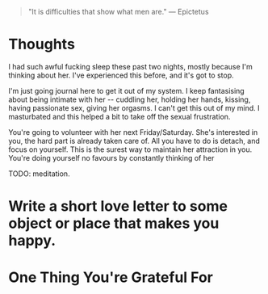 
> \"It is difficulties that show what men are.\" — Epictetus

# Thoughts
I had such awful fucking sleep these past two nights, mostly because I'm thinking about her. I've experienced this before, and it's got to stop.

I'm just going journal here to get it out of my system. I keep fantasising about being intimate with her -- cuddling her, holding her hands, kissing, having passionate sex, giving her orgasms. I can't get this out of my mind. I masturbated and this helped a bit to take off the sexual frustration.

You're going to volunteer with her next Friday/Saturday. She's interested in you, the hard part is already taken care of. All you have to do is detach, and focus on yourself. This is the surest way to maintain her attraction in you. You're doing yourself no favours by constantly thinking of her

TODO: meditation.

# Write a short love letter to some object or place that makes you happy.

# One Thing You're Grateful For

